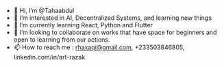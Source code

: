 - 👋 Hi, I’m @Tahaabdul
- 👀 I’m interested in AI, Decentralized Systems, and learning new things
- 🌱 I’m currently learning React, Python and Flutter
- 💞️ I’m looking to collaborate on works that have space for beginners and open to learning from our actions.
- 📫 How to reach me : rhaxaqi@gmail.com, +233503846805, linkedin.com/in/art-razak

<!---
Tahaabdul/Tahaabdul is a ✨ special ✨ repository because its `README.md` (this file) appears on your GitHub profile.
You can click the Preview link to take a look at your changes.
--->
